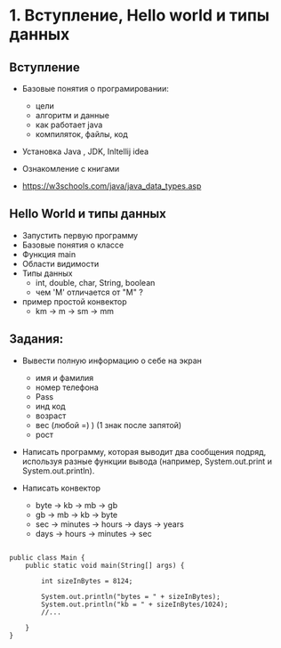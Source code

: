 
# 1. Вступление, Hello world и типы данных

## Вступление

* Базовые понятия о програмировании:
  * цели
  * алгоритм и данные 
  * как работает java 
  * компиляток, файлы, код 
* Установка Java , JDK, Inltellij idea
* Ознакомление с книгами

* https://w3schools.com/java/java_data_types.asp

## Hello World и типы данных

* Запустить первую программу 
* Базовые понятия о классе 
* Функция main 
* Области видимости
* Типы данных 
    * int, double, char, String, boolean
    * чем 'M' отличается от "M" ?
* пример простой конвектор 
  * km -> m -> sm -> mm

## Задания:       
*  Вывести полную информацию о себе на экран
    * имя и фамилия
    * номер телефона
    * Pass
    * инд код 
    * возраст 
    * вес (любой =) ) (1 знак после запятой)
    * рост 

* Написать программу, которая выводит два сообщения подряд, используя разные функции вывода (например, System.out.print и System.out.println).

* Написать конвектор 
  * byte -> kb -> mb -> gb 
  * gb -> mb -> kb -> byte 
  * sec -> minutes -> hours -> days -> years 
  * days -> hours -> minutes -> sec

```

public class Main {
    public static void main(String[] args) {

        int sizeInBytes = 8124;
        
        System.out.println("bytes = " + sizeInBytes);
        System.out.println("kb = " + sizeInBytes/1024);
        //...
        
    }
}

```
